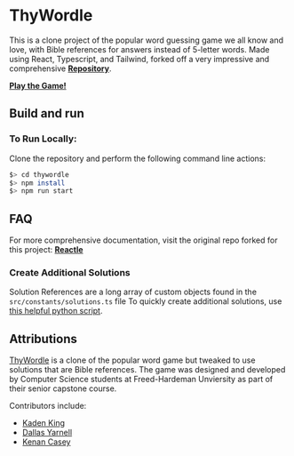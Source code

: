 # ThyWordle

This is a clone project of the popular word guessing game we all know and love, with Bible references for answers instead of 5-letter words. Made using React, Typescript, and Tailwind, forked off a very impressive and comprehensive [**Repository**](https://github.com/cwackerfuss/react-wordle).

[**Play the Game!**](https://thywordle.com/)

## Build and run

### To Run Locally:

Clone the repository and perform the following command line actions:

```bash
$> cd thywordle
$> npm install
$> npm run start
```

## FAQ

For more comprehensive documentation, visit the original repo forked for this project: [**Reactle**](https://github.com/cwackerfuss/react-wordle)

### Create Additional Solutions

Solution References are a long array of custom objects found in the `src/constants/solutions.ts` file
To quickly create additional solutions, use [this helpful python script](https://github.com/kadenbking/thywordle-solution-generator).

## Attributions

[ThyWordle](https://thywordle.com/about) is a clone of the popular word game but tweaked to use solutions that are Bible references. The game was designed and developed by Computer Science students at Freed-Hardeman Unviersity as part of their senior capstone course.

Contributors include:

- [Kaden King](https://github.com/kadenbking)
- [Dallas Yarnell](https://github.com/djyarnell0)
- [Kenan Casey](https://github.com/kenancasey)
